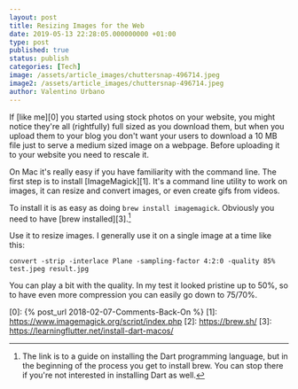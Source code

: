 ```yaml
---
layout: post
title: Resizing Images for the Web
date: 2019-05-13 22:28:05.000000000 +01:00
type: post
published: true
status: publish
categories: [Tech]
image: /assets/article_images/chuttersnap-496714.jpeg
image2: /assets/article_images/chuttersnap-496714.jpeg
author: Valentino Urbano
---
```


<!-- If you're using any kind of images on your website  -->
If [like me][0] you started using stock photos on your website, you might notice they're all (rightfully) full sized as you download them, but when you upload them to your blog you don't want your users to download a 10 MB file just to serve a medium sized image on a webpage. Before uploading it to your website you need to rescale it.

On Mac it's really easy if you have familiarity with the command line. The first step is to install [ImageMagick][1]. It's a command line utility to work on images, it can resize and convert images, or even create gifs from videos.

To install it is as easy as doing `brew install imagemagick`. Obviously you need to have [brew installed][3].[^1]

Use it to resize images. I generally use it on a single image at a time like this:

`convert -strip -interlace Plane -sampling-factor 4:2:0 -quality 85% test.jpeg result.jpg`

You can play a bit with the quality. In my test it looked pristine up to 50%, so to have even more compression you can easily go down to 75/70%.

[^1]: The link is to a guide on installing the Dart programming language, but in the beginning of the process you get to install brew. You can stop there if you're not interested in installing Dart as well.

[0]: {% post_url 2018-02-07-Comments-Back-On %}
[1]: https://www.imagemagick.org/script/index.php
[2]: https://brew.sh/
[3]: https://learningflutter.net/install-dart-macos/